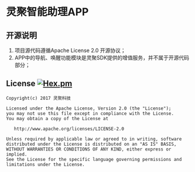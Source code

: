 # 灵聚智能助理APP

## 开源说明
1. 项目源代码遵循Apache License 2.0 开源协议；
2. APP中的导航、唤醒功能模块是灵聚SDK提供的增值服务，并不属于开源代码部分；


## License [![Hex.pm](https://img.shields.io/hexpm/l/plug.svg)](https://www.apache.org/licenses/LICENSE-2.0)
~~~
Copyright(c) 2017 灵聚科技

Licensed under the Apache License, Version 2.0 (the "License");
you may not use this file except in compliance with the License.
You may obtain a copy of the License at

   http://www.apache.org/licenses/LICENSE-2.0

Unless required by applicable law or agreed to in writing, software
distributed under the License is distributed on an "AS IS" BASIS,
WITHOUT WARRANTIES OR CONDITIONS OF ANY KIND, either express or implied.
See the License for the specific language governing permissions and
limitations under the License.
~~~
